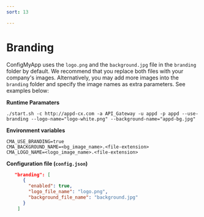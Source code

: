 ```yaml
---
sort: 13

---
```


# Branding

ConfigMyApp uses the `logo.png` and the `background.jpg` file in the `branding` folder by default. We recommend that you replace both files with your company's images. Alternatively, you may add more images into the `branding` folder and specify the image names as extra parameters. See examples below: 

<b> Runtime Paramaters</b>

`./start.sh -c http://appd-cx.com -a API_Gateway -u appd -p appd --use-branding --logo-name="logo-white.png" --background-name="appd-bg.jpg"`

<b>Environment variables</b>

```
CMA_USE_BRANDING=true
CMA_BACKGROUND_NAME=<bg_image_name>.<file-extension>
CMA_LOGO_NAME=<logo_image_name>.<file-extension>

```

<b>Configuration file (`config.json`)</b>

```json
   "branding": [
      {
        "enabled": true,
        "logo_file_name": "logo.png",
        "background_file_name": "background.jpg"
      }
    ]
```